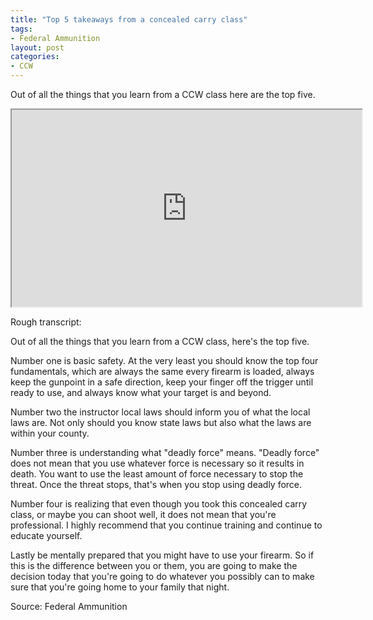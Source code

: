 ```yaml
---
title: "Top 5 takeaways from a concealed carry class"
tags:
- Federal Ammunition
layout: post
categories:
- CCW
---
```


Out of all the things that you learn from a CCW class here are the top five.

<iframe width="560" height="315" src="https://www.youtube.com/embed/ej8eMm51Y4s" title="Top 5 Takeaways From A Concealed Carry Class"></iframe>

Rough transcript:

Out of all the things that you learn from a CCW class, here's the top five.

Number one is basic safety. At the very least you should know the top four fundamentals, which are always the same every firearm is loaded, always keep the gunpoint in a safe direction, keep your finger off the trigger until ready to use, and always know what your target is and beyond.

Number two the instructor local laws should inform you of what the local laws are. Not only should you know state laws but also what the laws are within your county.

Number three is understanding what "deadly force" means. "Deadly force" does not mean that you use whatever force is necessary so it results in death. You want to use the least amount of force necessary to stop the threat. Once the threat stops, that's when you stop using deadly force.

Number four is realizing that even though you took this concealed carry class, or maybe you can shoot well, it does not mean that you're professional. I highly recommend that you continue training and continue to educate yourself.

Lastly be mentally prepared that you might have to use your firearm. So if this is the difference between you or them, you are going to make the decision today that you're going to do whatever you possibly can to make sure that you're going home to your family that night.

Source: Federal Ammunition
